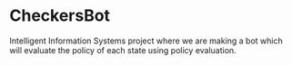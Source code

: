 # CheckersBot
Intelligent Information Systems project where we are making a bot which will evaluate the policy of each state using policy evaluation.

